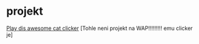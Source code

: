 # projekt
[Play dis awesome cat clicker](https://cajicek492.github.io/projekt/)
[Tohle neni projekt na WAP!!!!!!!!! emu clicker je]
